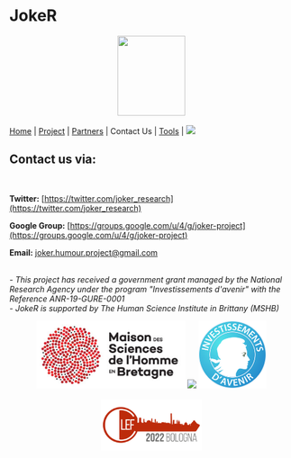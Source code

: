 # JokeR
<p align="center">
  <img src="Joker.png" width="120" height="142">
</p>

[Home](index) | [Project](project) | [Partners](partners) | Contact Us | [Tools](tools) | [<img src="drapeau FR.png" width="20">](https://motsmachines.github.io/joker/FR/contact) 
<br>

## Contact us via:
<br>

**Twitter:** [https://twitter.com/joker_research](https://twitter.com/joker_research)

**Google Group:** [https://groups.google.com/u/4/g/joker-project](https://groups.google.com/u/4/g/joker-project)

**Email:** [joker.humour.project@gmail.com](mailto:joker.humour.project@gmail.com)



<br>*- This project has received a government grant managed by the National Research Agency under the program "Investissements d'avenir" with the Reference ANR-19-GURE-0001*
<br>*- JokeR is supported by The Human Science Institute in Brittany (MSHB)*

<div align="center">
  <a href="https://www.mshb.fr"><img src="./MSHB.jpg" height="120"></a>
  <a href="https://sea-eu.org/?lang=fr"><img src="./SEA-EU.png" height="120"></a>
  <a href="https://www.gouvernement.fr/le-programme-d-investissements-d-avenir"><img src="./Investissement avenir.jpeg" height="120"></a>
</div>
<br>
<div align="center">
  <a href="https://clef2022.clef-initiative.eu/index.php"><img src="./CLEF2022.png" height="90"></a> 
</div>
